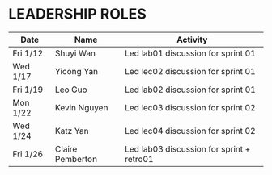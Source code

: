 # LEADERSHIP ROLES

| Date      | Name              | Activity
|-----------|-------------------|--------------------------------------------
|Fri 1/12   | Shuyi Wan         | Led lab01 discussion for  sprint 01
|Wed 1/17   | Yicong Yan        | Led lec02 discussion for  sprint 01
|Fri 1/19   | Leo Guo           | Led lab02 discussion for  sprint 01
|Mon 1/22   | Kevin Nguyen      | Led lec03 discussion for  sprint 02
|Wed 1/24   | Katz Yan          | Led lec04 discussion for  sprint 02
|Fri 1/26   | Claire Pemberton  | Led lab03 discussion for  sprint  + retro01